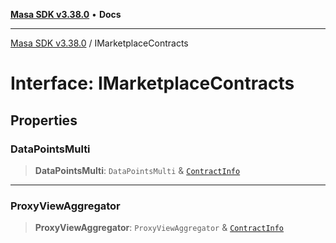 [**Masa SDK v3.38.0**](../README.md) • **Docs**

***

[Masa SDK v3.38.0](../globals.md) / IMarketplaceContracts

# Interface: IMarketplaceContracts

## Properties

### DataPointsMulti

> **DataPointsMulti**: `DataPointsMulti` & [`ContractInfo`](ContractInfo.md)

***

### ProxyViewAggregator

> **ProxyViewAggregator**: `ProxyViewAggregator` & [`ContractInfo`](ContractInfo.md)
